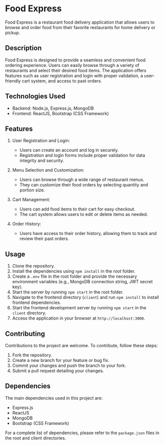 # Food Express

Food Express is a restaurant food delivery application that allows users to browse and order food from their favorite restaurants for home delivery or pickup.

## Description

Food Express is designed to provide a seamless and convenient food ordering experience. Users can easily browse through a variety of restaurants and select their desired food items. The application offers features such as user registration and login with proper validation, a user-friendly cart system, and access to past orders.

## Technologies Used

- Backend: Node.js, Express.js, MongoDB
- Frontend: ReactJS, Bootstrap (CSS Framework)

## Features

1. User Registration and Login:
   - Users can create an account and log in securely.
   - Registration and login forms include proper validation for data integrity and security.

2. Menu Selection and Customization:
   - Users can browse through a wide range of restaurant menus.
   - They can customize their food orders by selecting quantity and portion size.

3. Cart Management:
   - Users can add food items to their cart for easy checkout.
   - The cart system allows users to edit or delete items as needed.

4. Order History:
   - Users have access to their order history, allowing them to track and review their past orders.

## Usage

1. Clone the repository.
2. Install the dependencies using `npm install` in the root folder.
3. Create a `.env` file in the root folder and provide the necessary environment variables (e.g., MongoDB connection string, JWT secret key).
4. Start the server by running `npm start` in the root folder.
5. Navigate to the frontend directory (`client`) and run `npm install` to install frontend dependencies.
6. Start the frontend development server by running `npm start` in the `client` directory.
7. Access the application in your browser at `http://localhost:3000`.

## Contributing

Contributions to the project are welcome. To contribute, follow these steps:

1. Fork the repository.
2. Create a new branch for your feature or bug fix.
3. Commit your changes and push the branch to your fork.
4. Submit a pull request detailing your changes.

## Dependencies

The main dependencies used in this project are:

- Express.js
- ReactJS
- MongoDB
- Bootstrap (CSS Framework)

For a complete list of dependencies, please refer to the `package.json` files in the root and client directories.
